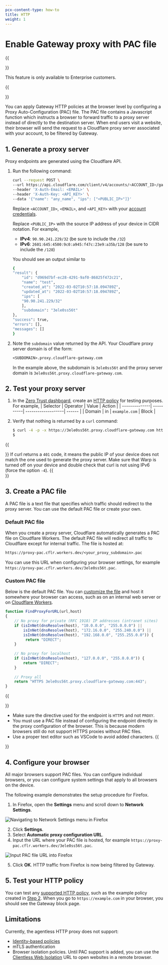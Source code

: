 ```yaml
---
pcx-content-type: how-to
title: HTTP
weight: 1
---
```


#  Enable Gateway proxy with PAC file

{{<Aside type="note">}}

This feature is only available to Enterprise customers.

{{</Aside>}}

You can apply Gateway HTTP policies at the browser level by configuring a Proxy Auto-Configuration (PAC) file. The PAC file contains a Javascript function which instructs a browser to forward traffic to a proxy server instead of directly to the destination server. When end users visit a website, their browser will send the request to a Cloudflare proxy server associated with your account, to be filtered by Gateway.

## 1. Generate a proxy server

Proxy endpoints are generated using the Cloudflare API.

1. Run the following command:

    ```bash
    curl --request POST \
    --url https://api.cloudflare.com/client/v4/accounts/<ACCOUNT_ID>/gateway/proxy_endpoints \
    --header 'X-Auth-Email: <EMAIL>' \
    --header 'X-Auth-Key: <API_KEY>' \
    --data '{"name": "any_name", "ips": ["<PUBLIC_IP>"]}'
    ```

    Replace `<ACCOUNT_ID>`, `<EMAIL>`, and `<API_KEY>` with your [account credentials](/fundamentals/get-started/basic-tasks/find-account-and-zone-ids/).

    Replace `<PUBLIC_IP>` with the source IP address of your device in CIDR notation. For example,
    - **IPv4**: `90.90.241.229/32` (be sure to include the `/32`)
    - **IPv6**: `2601:645:4500:9c0:a945:f47c:23e9:a35b/128` (be sure to include the `/128`)

    You should see an output similar to

    ```bash
    {
    "result": {
        "id": "d969d7bf-ec28-4291-9af0-86825f472c21",
        "name": "test",
        "created_at": "2022-03-02T10:57:18.094789Z",
        "updated_at": "2022-03-02T10:57:18.094789Z",
        "ips": [
        "90.90.241.229/32"
        ],
        "subdomain": "3ele0ss56t"
    },
    "success": true,
    "errors": [],
    "messages": []
    }
    ```

2. Note the `subdomain` value returned by the API. Your Cloudflare proxy server domain is of the form:

    ```txt
    <SUBDOMAIN>.proxy.cloudflare-gateway.com
    ```

    In the example above, the subdomain is `3ele0ss56t` and the proxy server domain is `3ele0ss56t.proxy.cloudflare-gateway.com`.

## 2. Test your proxy server

1. In the [Zero Trust dashboard](https://dash.teams.cloudflare.com/), create an [HTTP policy](/cloudflare-one/policies/filtering/http-policies/) for testing purposes. For example,
    | Selector      | Operator  | Value              | Action |
    | --------------| ----------| -------------------| ------ |
    | Domain        | in        | `example.com`      | Block  |

2. Verify that nothing is returned by a `curl` command:

    ```bash
    $ curl -4 -p -x https://3ele0ss56t.proxy.cloudflare-gateway.com https://example.com
    $
    ```

{{<Aside type="note">}}
If curl returns a `401` code, it means the public IP of your device does not match the one used to generate the proxy server. Make sure that Warp is turned off on your device and double check that curl is not using IPv6 (force the option `-4`).
{{</Aside>}}

## 3. Create a PAC file

A PAC file is a text file that specifies which traffic should redirect to the proxy server. You can use the default PAC file or create your own.

### Default PAC file

When you create a proxy server, Cloudflare automatically generates a PAC file on Cloudflare Workers. The default PAC file will redirect all traffic to Cloudflare except for internal traffic. The file is hosted at:

 ```txt
 https://proxy-pac.cflr.workers.dev/<your_proxy_subdomain>.pac
 ```

You can use this URL when configuring your browser settings, for example `https://proxy-pac.cflr.workers.dev/3ele0ss56t.pac`.

### Custom PAC file

Below is the default PAC file. You can [customize the file](https://developer.mozilla.org/en-US/docs/Web/HTTP/Proxy_servers_and_tunneling/Proxy_Auto-Configuration_PAC_file) and host it somewhere your browser can access, such as on an internal web server or on [Cloudflare Workers](/workers/).

```js
function FindProxyForURL(url,host)
{
    // No proxy for private (RFC 1918) IP addresses (intranet sites)
    if (isInNet(dnsResolve(host), "10.0.0.0", "255.0.0.0") ||
        isInNet(dnsResolve(host), "172.16.0.0", "255.240.0.0") ||
        isInNet(dnsResolve(host), "192.168.0.0", "255.255.0.0")) {
         return "DIRECT";
    }
 
    // No proxy for localhost
    if (isInNet(dnsResolve(host), "127.0.0.0", "255.0.0.0")) {
        return "DIRECT";
    }
 
    // Proxy all
    return "HTTPS 3ele0ss56t.proxy.cloudflare-gateway.com:443";
}
```

{{<Aside type="note">}}

- Make sure the directive used for the endpoint is `HTTPS` and not `PROXY`.
- You must use a PAC file instead of configuring the endpoint directly in the proxy configuration of the browser. This is because modern browsers still do not support HTTPS proxies without PAC files.
- Use a proper text editor such as VSCode to avoid added characters.
{{</Aside>}}

## 4. Configure your browser

All major browsers support PAC files. You can configure individual browsers, or you can configure system settings that apply to all browsers on the device.

The following example demonstrates the setup procedure for Firefox.

1. In Firefox, open the **Settings** menu and scroll down to **Network Settings**.

![Navigating to Network Settings menu in Firefox](/cloudflare-one/static/documentation/connections/firefox-network-settings.png)

2. Click **Settings**.
3. Select **Automatic proxy configuration URL**.
4. Input the URL where your PAC file is hosted, for example `https://proxy-pac.cflr.workers.dev/3ele0ss56t.pac`.

![Input PAC file URL into Firefox](/cloudflare-one/static/documentation/connections/firefox-pac-file.png)

5. Click **OK**. HTTP traffic from Firefox is now being filtered by Gateway.

## 5. Test your HTTP policy

You can test any [supported HTTP policy](#limitations), such as the example policy created in [Step 2](#2-test-the-proxy-server). When you go to `https://example.com` in your browser, you should see the Gateway block page.

## Limitations

Currently, the agentless HTTP proxy does not support:

- [Identity-based policies](/cloudflare-one/policies/filtering/identity-selectors/)
- mTLS authentication
- Browser isolation policies. Until PAC support is added, you can use the [Clientless Web Isolation](/cloudflare-one/policies/browser-isolation/clientless-browser-isolation/) URL to open websites in a remote browser.
